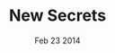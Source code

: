 ---
layout: coming-soon
title:  "New Secrets"
date:   'Feb 23 2014'
year:	'2014'
medium: art
featured: "no"
img-path: https://dl.dropboxusercontent.com/u/12644668/black.png
---
